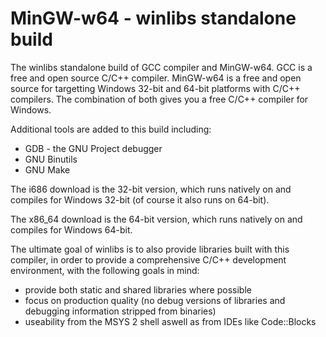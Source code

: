 # MinGW-w64 - winlibs standalone build
The winlibs standalone build of GCC compiler and MinGW-w64.
GCC is a free and open source C/C++ compiler.
MinGW-w64 is a free and open source for targetting Windows 32-bit and 64-bit platforms with C/C++ compilers.
The combination of both gives you a free C/C++ compiler for Windows.

Additional tools are added to this build including:
- GDB - the GNU Project debugger
- GNU Binutils
- GNU Make

The i686 download is the 32-bit version, which runs natively on and compiles for Windows 32-bit (of course it also runs on 64-bit).

The x86_64 download is the 64-bit version, which runs natively on and compiles for Windows 64-bit.

The ultimate goal of winlibs is to also provide libraries built with this compiler, in order to provide a comprehensive C/C++ development environment, with the following goals in mind:
- provide both static and shared libraries where possible
- focus on production quality (no debug versions of libraries and debugging information stripped from binaries)
- useability from the MSYS 2 shell aswell as from IDEs like Code::Blocks
